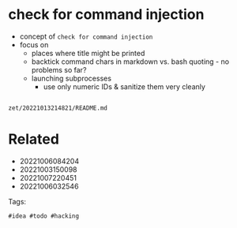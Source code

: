 # check for command injection

- concept of `check for command injection`
- focus on
  - places where title might be printed
  - backtick command chars in markdown vs. bash quoting - no problems so far?
  - launching subprocesses
    - use only numeric IDs & sanitize them very cleanly

```
```

` zet/20221013214821/README.md `

# Related

- 20221006084204
- 20221003150098
- 20221007220451
- 20221006032546

Tags:

    #idea #todo #hacking
